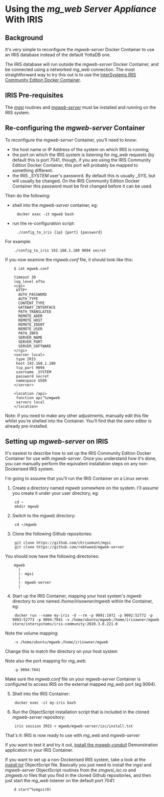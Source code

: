 # Using the *mg_web Server Appliance* With IRIS

## Background

It's very simple to reconfigure the *mgweb-server* Docker Container
to use an IRIS database instead of the default YottaDB one.

The IRIS database will run outside the *mgweb-server* Docker Container,
and be connected using a networked *mg_web* connection.  The most
straightforward way to try this out is to use the
[InterSystems IRIS Community Edition Docker Container](https://hub.docker.com/_/intersystems-iris-data-platform).


## IRIS Pre-requisites

The [*mgsi*](https://github.com/chrisemunt/mgsi) 
routines and 
[*mgweb-server*](https://github.com/robtweed/mgweb-server)
must be installed and running on the IRIS system.

## Re-configuring the *mgweb-server* Container

To reconfigure the *mgweb-server* Container, you'll need to know:

- the host name or IP Address of the system on which IRIS is running;
- the port on which the IRIS system is listening for *mg_web* requests (by default this
is port 7041, though, if you are using the IRIS Community Edition Docker Container,
this port will probably be mapped to something different.
- the IRIS *_SYSTEM* user's password.  By default this is usually *_SYS*, but will usually
be changed.  On the IRIS Community Edition Docker Container this password must be
first changed before it can be used.

Then do the following:

- shell into the *mgweb-server* container, eg:

        docker exec -it mgweb bash

- run the re-configuration script:

        ./config_to_iris {ip} {port} {password}

For example:

        ./config_to_iris 192.168.1.100 9094 secret

If you now examine the *mgweb.conf* file, it should look like this:

        $ cat mgweb.conf

        timeout 30
        log_level eftw
        <cgi>
         HTTP*
          AUTH_PASSWORD
          AUTH_TYPE
          CONTENT_TYPE
          GATEWAY_INTERFACE
          PATH_TRANSLATED
          REMOTE_ADDR
          REMOTE_HOST
          REMOTE_IDENT
          REMOTE_USER
          PATH_INFO
          SERVER_NAME
          SERVER_PORT
          SERVER_SOFTWARE
        </cgi>
        <server local>
         type IRIS
         host 192.168.1.100
         tcp_port 9094
         username _SYSTEM
         password secret
         namespace USER
        </server>

        <location /api>
         function api^%zmgweb
         servers local
        </location>

Note: if you need to make any other adjustments, manually edit this file whilst you're
shelled into the Container.  You'll find that the *nano* editor is already pre-installed.


## Setting up *mgweb-server* on IRIS

It's easiest to describe how to set up the IRIS Community Edition
Docker Container for use with *mgweb-server*.  Once you understand how it's
done, you can manually perform the equivalent installation steps on any 
non-Dockerised IRIS system.

I'm going to assume that you'll run the IRIS Container on a Linux server.

1) Create a directory named *mgweb* somewhere on the system.  I'll assume you create it
under your user directory, eg:

        cd ~
        mkdir mgewb

2) Switch to the *mgweb* directory:

        cd ~/mgweb

3) Clone the following Github repositories:

        git clone https://github.com/chrisemunt/mgsi
        git clone https://github.com/robtweed/mgweb-server

You should now have the following directories:

        mgweb
          |
          |- mgsi
          |
          |- mgweb-server
          |


4) Start up the IRIS Container, mapping your host system's *mgweb* directory to
one named */home/irisowner/mgweb* within the Container, eg:


        docker run --name my-iris -d --rm -p 9091:1972 -p 9092:52772 -p 9093:52773 -p 9094:7041 -v /home/ubuntu/mgweb:/home/irisowner/mgweb store/intersystems/iris-community:2020.3.0.221.0

Note the volume mapping:

        -v /home/ubuntu/mgweb:/home/irisowner/mgweb

Change this to match the directory on your host system

Note also the port mapping for *mg_web*:

        -p 9094:7041

Make sure the *mgweb.conf* file on your *mgweb-server* Container is 
configured to access IRIS on the external mapped *mg_web* port (eg 9094).


5) Shell into the IRIS Container:

        docker exec -it my-iris bash

6) Run the ObjectScript installation script that is included in the cloned *mgweb-server* repository:

        iris session IRIS < mgweb/mgweb-server/isc/install.txt


That's it: IRIS is now ready to use with *mg_web* and *mgweb-server*


If you want to test it and try it out, 
[install the *mgweb-conduit*](https://github.com/robtweed/mgweb-conduit#setting-up-mgweb-conduit-on-an-iris-system)
Demonstration application in your IRIS Container.


If you want to set up a non-Dockerised IRIS system, take a look at the
[*install.txt*](https://github.com/robtweed/mgweb-server/blob/master/isc/install.txt)
 ObjectScript file.  Basically you just need to
install the *mgsi* and *mgweb-server* ObjectScript routines from the
 *zmgwsi_isc.ro* and *zmgweb.ro* files that you find in the cloned
Github repositories, and
then just start the *mg_web* listener on the default port 7041:

        d start^%zmgsi(0)

